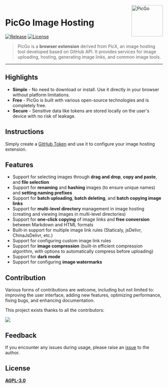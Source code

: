 <a href="https://github.com/jwjoel/PicGo" >
<img width="100" align="right" alt="PicGo" src="https://cdn.staticaly.com/gh/jwjoel/images-hosting@main/20230521/logo.4hkvjfbcwn80.png">
</a>

# PicGo Image Hosting

[![Release](https://img.shields.io/github/release/jwjoel/PicGo.svg)](https://github.com/jwjoel/PicGo/releases)
[![License](https://img.shields.io/github/license/jwjoel/PicGo.svg)](https://github.com/jwjoel/PicGo/blob/main/LICENSE.md)

> PicGo is a **browser extension** derived from PicX, an image hosting tool developed based on GitHub API. It provides services for image uploading, hosting, generating image links, and common image tools.

---

## Highlights

- **Simple** - No need to download or install. Use it directly in your browser without platform limitations.
- **Free** - PicGo is built with various open-source technologies and is completely free.
- **Secure** - Sensitive data like tokens are stored locally on the user's device with no risk of leakage.

## Instructions

Simply create a [GitHub Token](https://github.com/settings/tokens/new) and use it to configure your image hosting extension.

## Features

- Support for selecting images through **drag and drop**, **copy and paste**, and **file selection**
- Support for **renaming** and **hashing** images (to ensure unique names) and **setting naming prefixes**
- Support for **batch uploading**, **batch deleting**, and **batch copying image links**
- Support for **multi-level directory** management in image hosting (creating and viewing images in multi-level directories)
- Support for **one-click copying** of image links and **free conversion** between Markdown and HTML formats
- Built-in support for multiple image link rules (Staticaly, jsDelivr, ChinaJsDelivr, etc.)
- Support for configuring custom image link rules
- Support for **image compression** (built-in efficient compression algorithm, with options to automatically compress before uploading)
- Support for **dark mode**
- Support for configuring **image watermarks**

## Contribution

Various forms of contributions are welcome, including but not limited to: improving the user interface, adding new features, optimizing performance, fixing bugs, and enhancing documentation.

This project exists thanks to all the contributors:

<a href="https://github.com/jwjoel/PicGo/graphs/contributors">
  <img src="https://contrib.rocks/image?repo=jwjoel/PicGo" />
</a>

## Feedback

If you encounter any issues during usage, please raise an [issue](https://github.com/XPoet/picgo/issues) to the author.

## License

**[AGPL-3.0](https://github.com/XPoet/picgo/blob/master/LICENSE)** 
